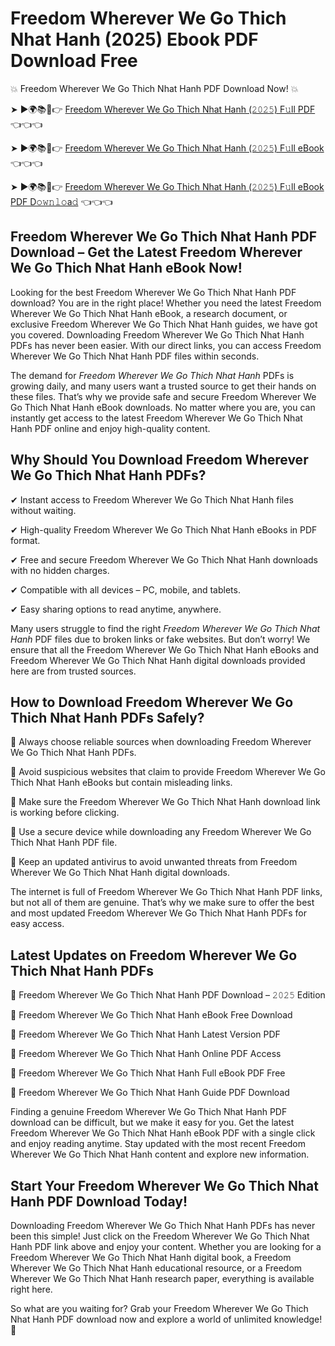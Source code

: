 # Freedom Wherever We Go Thich Nhat Hanh (2025) Ebook PDF Download Free

💥 Freedom Wherever We Go Thich Nhat Hanh PDF Download Now! 💥

➤ ►🌍📚📱👉 [Freedom Wherever We Go Thich Nhat Hanh (𝟸𝟶𝟸𝟻) F𝚞ll PDF](https://getpdf.xyz/freedom-wherever-we-go-thich-nhat-hanh) 👈👈👈


➤ ►🌍📚📱👉 [Freedom Wherever We Go Thich Nhat Hanh (𝟸𝟶𝟸𝟻) F𝚞ll eBook](https://getpdf.xyz/freedom-wherever-we-go-thich-nhat-hanh) 👈👈👈


➤ ►🌍📚📱👉 [Freedom Wherever We Go Thich Nhat Hanh (𝟸𝟶𝟸𝟻) F𝚞ll eBook PDF D𝚘𝚠𝚗𝚕𝚘a𝚍](https://getpdf.xyz/freedom-wherever-we-go-thich-nhat-hanh) 👈👈👈


## Freedom Wherever We Go Thich Nhat Hanh PDF Download – Get the Latest Freedom Wherever We Go Thich Nhat Hanh eBook Now!

Looking for the best Freedom Wherever We Go Thich Nhat Hanh PDF download? You are in the right place! Whether you need the latest Freedom Wherever We Go Thich Nhat Hanh eBook, a research document, or exclusive Freedom Wherever We Go Thich Nhat Hanh guides, we have got you covered. Downloading Freedom Wherever We Go Thich Nhat Hanh PDFs has never been easier. With our direct links, you can access Freedom Wherever We Go Thich Nhat Hanh PDF files within seconds.

The demand for *Freedom Wherever We Go Thich Nhat Hanh* PDFs is growing daily, and many users want a trusted source to get their hands on these files. That’s why we provide safe and secure Freedom Wherever We Go Thich Nhat Hanh eBook downloads. No matter where you are, you can instantly get access to the latest Freedom Wherever We Go Thich Nhat Hanh PDF online and enjoy high-quality content.

## Why Should You Download Freedom Wherever We Go Thich Nhat Hanh PDFs?

✔ Instant access to Freedom Wherever We Go Thich Nhat Hanh files without waiting.

✔ High-quality Freedom Wherever We Go Thich Nhat Hanh eBooks in PDF format.

✔ Free and secure Freedom Wherever We Go Thich Nhat Hanh downloads with no hidden charges.

✔ Compatible with all devices – PC, mobile, and tablets.

✔ Easy sharing options to read anytime, anywhere.

Many users struggle to find the right *Freedom Wherever We Go Thich Nhat Hanh* PDF files due to broken links or fake websites. But don’t worry! We ensure that all the Freedom Wherever We Go Thich Nhat Hanh eBooks and Freedom Wherever We Go Thich Nhat Hanh digital downloads provided here are from trusted sources.

## How to Download Freedom Wherever We Go Thich Nhat Hanh PDFs Safely?

📌 Always choose reliable sources when downloading Freedom Wherever We Go Thich Nhat Hanh PDFs.

📌 Avoid suspicious websites that claim to provide Freedom Wherever We Go Thich Nhat Hanh eBooks but contain misleading links.

📌 Make sure the Freedom Wherever We Go Thich Nhat Hanh download link is working before clicking.

📌 Use a secure device while downloading any Freedom Wherever We Go Thich Nhat Hanh PDF file.

📌 Keep an updated antivirus to avoid unwanted threats from Freedom Wherever We Go Thich Nhat Hanh digital downloads.

The internet is full of Freedom Wherever We Go Thich Nhat Hanh PDF links, but not all of them are genuine. That’s why we make sure to offer the best and most updated Freedom Wherever We Go Thich Nhat Hanh PDFs for easy access.

## Latest Updates on Freedom Wherever We Go Thich Nhat Hanh PDFs

🔹 Freedom Wherever We Go Thich Nhat Hanh PDF Download – 𝟸𝟶𝟸𝟻 Edition

🔹 Freedom Wherever We Go Thich Nhat Hanh eBook Free Download

🔹 Freedom Wherever We Go Thich Nhat Hanh Latest Version PDF

🔹 Freedom Wherever We Go Thich Nhat Hanh Online PDF Access

🔹 Freedom Wherever We Go Thich Nhat Hanh Full eBook PDF Free

🔹 Freedom Wherever We Go Thich Nhat Hanh Guide PDF Download

Finding a genuine Freedom Wherever We Go Thich Nhat Hanh PDF download can be difficult, but we make it easy for you. Get the latest Freedom Wherever We Go Thich Nhat Hanh eBook PDF with a single click and enjoy reading anytime. Stay updated with the most recent Freedom Wherever We Go Thich Nhat Hanh content and explore new information.

## Start Your Freedom Wherever We Go Thich Nhat Hanh PDF Download Today!

Downloading Freedom Wherever We Go Thich Nhat Hanh PDFs has never been this simple! Just click on the Freedom Wherever We Go Thich Nhat Hanh PDF link above and enjoy your content. Whether you are looking for a Freedom Wherever We Go Thich Nhat Hanh digital book, a Freedom Wherever We Go Thich Nhat Hanh educational resource, or a Freedom Wherever We Go Thich Nhat Hanh research paper, everything is available right here.

So what are you waiting for? Grab your Freedom Wherever We Go Thich Nhat Hanh PDF download now and explore a world of unlimited knowledge! 🚀